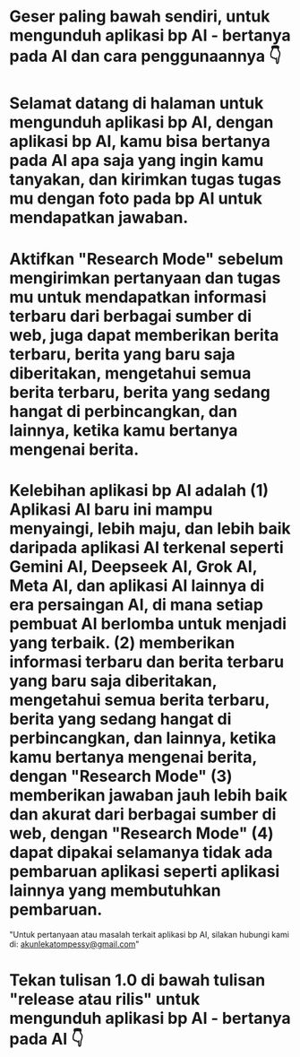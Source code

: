 # Geser paling bawah sendiri, untuk mengunduh aplikasi bp AI - bertanya pada AI dan cara penggunaannya 👇
 
# Selamat datang di halaman untuk mengunduh aplikasi bp AI, dengan aplikasi bp AI, kamu bisa bertanya pada AI apa saja yang ingin kamu tanyakan, dan kirimkan tugas tugas mu dengan foto pada bp AI untuk mendapatkan jawaban.

# Aktifkan "Research Mode" sebelum mengirimkan pertanyaan dan tugas mu untuk mendapatkan informasi terbaru dari berbagai sumber di web, juga dapat memberikan berita terbaru, berita yang baru saja diberitakan, mengetahui semua berita terbaru, berita yang sedang hangat di perbincangkan, dan lainnya, ketika kamu bertanya mengenai berita.

# Kelebihan aplikasi bp AI adalah (1) Aplikasi AI baru ini mampu menyaingi, lebih maju, dan lebih baik daripada aplikasi AI terkenal seperti Gemini AI, Deepseek AI, Grok AI, Meta AI, dan aplikasi AI lainnya di era persaingan AI, di mana setiap pembuat AI berlomba untuk menjadi yang terbaik. (2) memberikan informasi terbaru dan berita terbaru yang baru saja diberitakan, mengetahui semua berita terbaru, berita yang sedang hangat di perbincangkan, dan lainnya, ketika kamu bertanya mengenai berita, dengan "Research Mode" (3) memberikan jawaban jauh lebih baik dan akurat dari berbagai sumber di web, dengan "Research Mode" (4) dapat dipakai selamanya tidak ada pembaruan aplikasi seperti aplikasi lainnya yang membutuhkan pembaruan.

"Untuk pertanyaan atau masalah terkait aplikasi bp AI, silakan hubungi kami di: akunlekatompessy@gmail.com"

# Tekan tulisan 1.0 di bawah tulisan "release atau rilis" untuk mengunduh aplikasi bp AI - bertanya pada AI 👇

